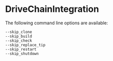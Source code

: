 # DriveChainIntegration

The following command line options are available:

```
--skip_clone
--skip_build
--skip_check
--skip_replace_tip
--skip_restart
--skip_shutdown
```

